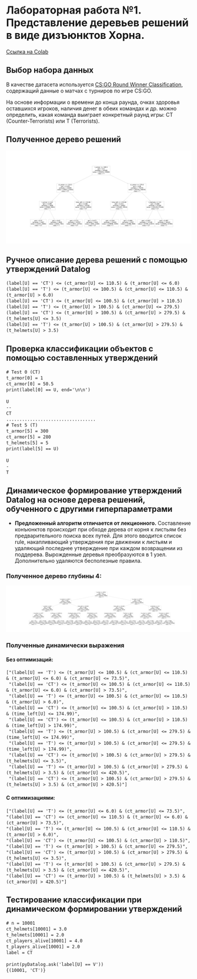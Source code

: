 # Лабораторная работа №1. Представление деревьев решений в виде дизъюнктов Хорна.
[Ссылка на Colab](https://colab.research.google.com/drive/1I6ZEbY2kLINPQNkJeXIgZhiVKM7Q2BDJ?usp=sharing)
##  Выбор набора данных
В качестве датасета используется [CS:GO Round Winner Classification](https://www.kaggle.com/datasets/christianlillelund/csgo-round-winner-classification?datasetId=833303&sortBy=voteCount), 
содержащий данные о матчах с турниров по игре CS:GO.

На основе информации о времени до конца раунда, очках здоровья оставшихся игроков, наличия денег в обеих командах и др. можно определить, какая команда выиграет конкретный раунд игры: CT (Counter-Terrorists) или T (Terrorists).

## Полученное дерево решений
![](assets/tree3.png)

## Ручное описание дерева решений с помощью утверждений Datalog
    (label[U] == 'CT') <= (ct_armor[U] <= 110.5) & (t_armor[U] <= 6.0) 
    (label[U] == 'T') <= (t_armor[U] <= 100.5) & (ct_armor[U] <= 110.5) & (t_armor[U] > 6.0) 
    (label[U] == 'CT') <= (t_armor[U] <= 100.5) & (ct_armor[U] > 110.5)
    (label[U] == 'T') <= (t_armor[U] > 100.5) & (ct_armor[U] <= 279.5)
    (label[U] == 'CT') <= (t_armor[U] > 100.5) & (ct_armor[U] > 279.5) & (t_helmets[U] <= 3.5) 
    (label[U] == 'T') <= (t_armor[U] > 100.5) & (ct_armor[U] > 279.5) & (t_helmets[U] > 3.5)
## Проверка классификации объектов с помощью cоставленных утверждений
    # Test 0 (CT)
    t_armor[0] = 1
    ct_armor[0] = 50.5
    print(label[0] == U, end='\n\n')
    
    U 
    --
    CT
    ..................................
    # Test 5 (T)
    t_armor[5] = 300
    ct_armor[5] = 280
    t_helmets[5] = 5
    print(label[5] == U)

    U
    -
    T
## Динамическое формирование утверждений Datalog на основе дерева решений, обученного с другими гиперпараметрами
* **Предложенный алгоритм отличается от лекционного.**
Составление конъюнктов происходит при обходе дерева от корня к листьям без предварительного поиска всех путей.
Для этого вводится список rule, накапливающий утверждения при движении к листьям и удаляющий последнее утверждение при каждом возвращении из поддерева. Вырожденные деревья преобразуются в 1 узел. Дополнительно удаляются бесполезные правила.
### Полученное дерево глубины 4:
![](assets/tree4.png)
### Полученные динамически выражения
#### Без оптимизаций:
    ["(label[U] == 'T') <= (t_armor[U] <= 100.5) & (ct_armor[U] <= 110.5) & (t_armor[U] <= 6.0) & (ct_armor[U] <= 73.5)",
     "(label[U] == 'CT') <= (t_armor[U] <= 100.5) & (ct_armor[U] <= 110.5) & (t_armor[U] <= 6.0) & (ct_armor[U] > 73.5)",
     "(label[U] == 'T') <= (t_armor[U] <= 100.5) & (ct_armor[U] <= 110.5) & (t_armor[U] > 6.0)",
     "(label[U] == 'CT') <= (t_armor[U] <= 100.5) & (ct_armor[U] > 110.5) & (time_left[U] <= 174.99)",
     "(label[U] == 'CT') <= (t_armor[U] <= 100.5) & (ct_armor[U] > 110.5) & (time_left[U] > 174.99)",
     "(label[U] == 'T') <= (t_armor[U] > 100.5) & (ct_armor[U] <= 279.5) & (time_left[U] <= 174.99)",
     "(label[U] == 'T') <= (t_armor[U] > 100.5) & (ct_armor[U] <= 279.5) & (time_left[U] > 174.99)",
     "(label[U] == 'CT') <= (t_armor[U] > 100.5) & (ct_armor[U] > 279.5) & (t_helmets[U] <= 3.5)",
     "(label[U] == 'T') <= (t_armor[U] > 100.5) & (ct_armor[U] > 279.5) & (t_helmets[U] > 3.5) & (ct_armor[U] <= 420.5)",
     "(label[U] == 'CT') <= (t_armor[U] > 100.5) & (ct_armor[U] > 279.5) & (t_helmets[U] > 3.5) & (ct_armor[U] > 420.5)"]
#### C оптимизациями:
    ["(label[U] == 'T') <= (t_armor[U] <= 6.0) & (ct_armor[U] <= 73.5)",
    "(label[U] == 'CT') <= (ct_armor[U] <= 110.5) & (t_armor[U] <= 6.0) & (ct_armor[U] > 73.5)",
    "(label[U] == 'T') <= (t_armor[U] <= 100.5) & (ct_armor[U] <= 110.5) & (t_armor[U] > 6.0)",
    "(label[U] == 'CT') <= (t_armor[U] <= 100.5) & (ct_armor[U] > 110.5)",
    "(label[U] == 'T') <= (t_armor[U] > 100.5) & (ct_armor[U] <= 279.5)",
    "(label[U] == 'CT') <= (t_armor[U] > 100.5) & (ct_armor[U] > 279.5) & (t_helmets[U] <= 3.5)",
    "(label[U] == 'T') <= (t_armor[U] > 100.5) & (ct_armor[U] > 279.5) & (t_helmets[U] > 3.5) & (ct_armor[U] <= 420.5)",
    "(label[U] == 'CT') <= (t_armor[U] > 100.5) & (t_helmets[U] > 3.5) & (ct_armor[U] > 420.5)"]

## Тестирование классификации при динамическом формировании утверждений
    # n = 10001
    ct_helmets[10001] = 3.0
    t_helmets[10001] = 2.0
    ct_players_alive[10001] = 4.0
    t_players_alive[10001] = 2.0
    label = CT

    print(pyDatalog.ask('label[U] == V'))
    {(10001, 'CT')}
